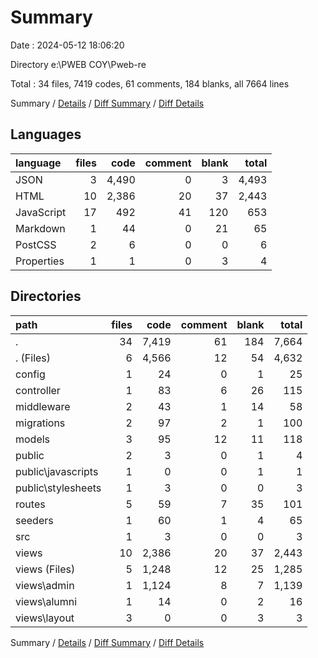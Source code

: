 # Summary

Date : 2024-05-12 18:06:20

Directory e:\\PWEB COY\\Pweb-re

Total : 34 files,  7419 codes, 61 comments, 184 blanks, all 7664 lines

Summary / [Details](details.md) / [Diff Summary](diff.md) / [Diff Details](diff-details.md)

## Languages
| language | files | code | comment | blank | total |
| :--- | ---: | ---: | ---: | ---: | ---: |
| JSON | 3 | 4,490 | 0 | 3 | 4,493 |
| HTML | 10 | 2,386 | 20 | 37 | 2,443 |
| JavaScript | 17 | 492 | 41 | 120 | 653 |
| Markdown | 1 | 44 | 0 | 21 | 65 |
| PostCSS | 2 | 6 | 0 | 0 | 6 |
| Properties | 1 | 1 | 0 | 3 | 4 |

## Directories
| path | files | code | comment | blank | total |
| :--- | ---: | ---: | ---: | ---: | ---: |
| . | 34 | 7,419 | 61 | 184 | 7,664 |
| . (Files) | 6 | 4,566 | 12 | 54 | 4,632 |
| config | 1 | 24 | 0 | 1 | 25 |
| controller | 1 | 83 | 6 | 26 | 115 |
| middleware | 2 | 43 | 1 | 14 | 58 |
| migrations | 2 | 97 | 2 | 1 | 100 |
| models | 3 | 95 | 12 | 11 | 118 |
| public | 2 | 3 | 0 | 1 | 4 |
| public\\javascripts | 1 | 0 | 0 | 1 | 1 |
| public\\stylesheets | 1 | 3 | 0 | 0 | 3 |
| routes | 5 | 59 | 7 | 35 | 101 |
| seeders | 1 | 60 | 1 | 4 | 65 |
| src | 1 | 3 | 0 | 0 | 3 |
| views | 10 | 2,386 | 20 | 37 | 2,443 |
| views (Files) | 5 | 1,248 | 12 | 25 | 1,285 |
| views\\admin | 1 | 1,124 | 8 | 7 | 1,139 |
| views\\alumni | 1 | 14 | 0 | 2 | 16 |
| views\\layout | 3 | 0 | 0 | 3 | 3 |

Summary / [Details](details.md) / [Diff Summary](diff.md) / [Diff Details](diff-details.md)